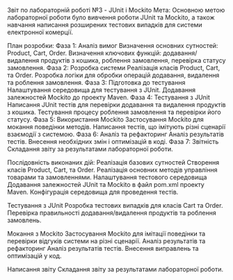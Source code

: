 Звіт по лабораторній роботі №3 - JUnit і Mockito
Мета:
Основною метою лабораторної роботи було вивчення роботи JUnit та Mockito, а також навчання написання розширених тестових випадків для системи електронної комерції.

План розробки:
Фаза 1: Аналіз вимог
Визначення основних сутностей: Product, Cart, Order.
Визначення ключових функцій: додавання/видалення продуктів з кошика, роблення замовлення, перевірка статусу замовлення.
Фаза 2: Розробка системи
Реалізація класів Product, Cart, та Order.
Розробка логіки для обробки операцій додавання, видалення та роблення замовлення.
Фаза 3: Підготовка до тестування
Налаштування середовища для тестування з JUnit.
Додавання залежностей Mockito до проекту Maven.
Фаза 4: Тестування з JUnit
Написання JUnit тестів для перевірки додавання та видалення продуктів з кошика.
Тестування процесу роблення замовлення та перевірки його статусу.
Фаза 5: Використання Mockito
Застосування Mockito для мокання поведінки методів.
Написання тестів, що імітують різні сценарії взаємодії з системою.
Фаза 6: Аналіз та рефакторинг
Аналіз результатів тестів.
Внесення необхідних змін і оптимізацій в коді.
Фаза 7: Звітність
Складання звіту за результатами лабораторної роботи.

Послідовність виконаних дій:
Реалізація базових сутностей
Створення класів Product, Cart, та Order.
Реалізація основних методів управління товарами та замовленнями.
Налаштування тестового середовища
Додавання залежностей JUnit та Mockito в файл pom.xml проекту Maven.
Конфігурація середовища для проведення тестів.

Тестування з JUnit
Розробка тестових випадків для класів Cart та Order.
Перевірка правильності додавання/видалення продуктів та роблення замовлень.

Мокання з Mockito
Застосування Mockito для імітації поведінки та перевірки відгуків системи на різні сценарії.
Аналіз результатів та рефакторинг
Аналіз результатів тестів.
Внесення виправлень та оптимізацій у код.

Написання звіту
Складання звіту за результатами лабораторної роботи.




